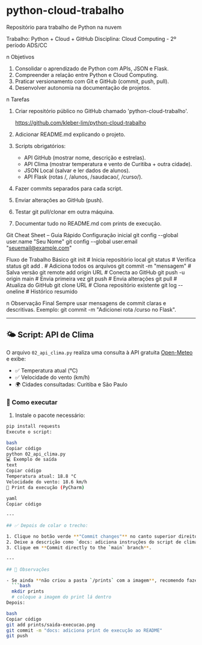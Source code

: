 # python-cloud-trabalho
Repositório para trabalho de Python na nuvem

Trabalho: Python + Cloud + GitHub
Disciplina: Cloud Computing - 2º período ADS/CC

n Objetivos
1. Consolidar o aprendizado de Python com APIs, JSON e Flask. 
2. Compreender a relação entre Python e Cloud Computing.
3. Praticar versionamento com Git e GitHub (commit, push, pull). 
4. Desenvolver autonomia na documentação de projetos.

n Tarefas
1. Criar repositório público no GitHub chamado 'python-cloud-trabalho'. 

	https://github.com/kleber-lim/python-cloud-trabalho

2. Adicionar README.md explicando o projeto.



3. Scripts obrigatórios:
   - API GitHub (mostrar nome, descrição e estrelas).
   - API Clima (mostrar temperatura e vento de Curitiba + outra cidade). 
   - JSON Local (salvar e ler dados de alunos).
   - API Flask (rotas /, /alunos, /saudacao/<nome>, /curso/<curso>).
4. Fazer commits separados para cada script.
5. Enviar alterações ao GitHub (push).
6. Testar git pull/clonar em outra máquina.
7. Documentar tudo no README.md com prints de execução.


Git Cheat Sheet – Guia Rápido
Configuração inicial
git config --global user.name "Seu Nome"
git config --global user.email "seuemail@example.com"

Fluxo de Trabalho Básico
git init                      # Inicia repositório local
git status                    # Verifica status
git add .                     # Adiciona todos os arquivos 
git commit -m "mensagem"      # Salva versão
git remote add origin URL     # Conecta ao GitHub 
git push -u origin main       # Envia primeira vez
git push                      # Envia alterações
git pull                      # Atualiza do GitHub
git clone URL                 # Clona repositório existente 
git log --oneline             # Histórico resumido

n Observação Final
Sempre usar mensagens de commit claras e descritivas. 
Exemplo: git commit -m "Adicionei rota /curso no Flask".






---

## 🌤️ Script: API de Clima

O arquivo `02_api_clima.py` realiza uma consulta à API gratuita [Open-Meteo](https://open-meteo.com/) e exibe:

- ✅ Temperatura atual (°C)
- ✅ Velocidade do vento (km/h)
- 🌍 Cidades consultadas: Curitiba e São Paulo

### 🧪 Como executar

1. Instale o pacote necessário:

```bash
pip install requests
Execute o script:

bash
Copiar código
python 02_api_clima.py
💻 Exemplo de saída
text
Copiar código
Temperatura atual: 18.8 °C
Velocidade do vento: 18.6 km/h
📸 Print da execução (PyCharm)

yaml
Copiar código

---

## ✅ Depois de colar o trecho:

1. Clique no botão verde **"Commit changes"** no canto superior direito.
2. Deixe a descrição como `docs: adiciona instruções do script de clima` (ou algo similar).
3. Clique em **Commit directly to the `main` branch**.

---

## 📎 Observações

- Se ainda **não criou a pasta `/prints` com a imagem**, recomendo fazer isso localmente no PyCharm:
  ```bash
  mkdir prints
  # coloque a imagem do print lá dentro
Depois:

bash
Copiar código
git add prints/saida-execucao.png
git commit -m "docs: adiciona print de execução ao README"
git push

